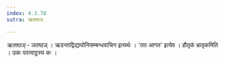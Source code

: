 ```yaml
---
index: 4.3.78
sutra: ऋतष्ठञ्

---
```

_ऋतश्ठञ्_ - ञतष्ठञ् । ऋदन्ताद्विद्यायोनिसम्बन्धवाचिन इत्यर्थः । 'तत आगत' इत्येव । हौतृकं भ्रातृकमिति । उकः परत्वाट्ठस्य कः । 